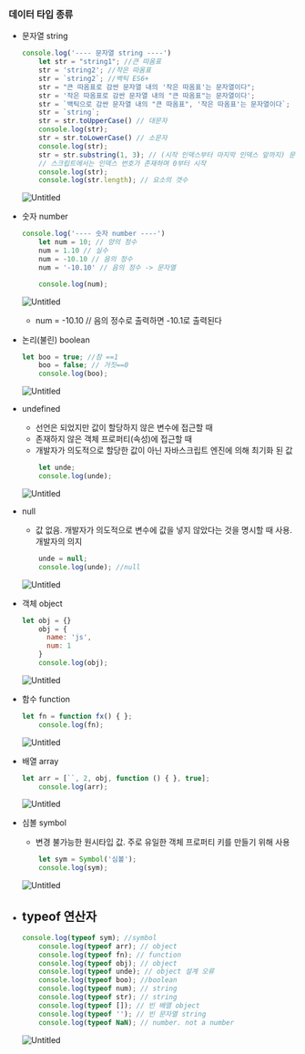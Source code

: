 ### 데이터 타입 종류

- 문자열 string
    
    ```jsx
    console.log('---- 문자열 string ----')
        let str = "string1"; //큰 따옴표
        str = 'string2'; //작은 따옴표
        str = `string2`; //백틱 ES6+
        str = "큰 따옴표로 감싼 문자열 내의 '작은 따옴표'는 문자열이다";
        str = '작은 따옴표로 감싼 문자열 내의 "큰 따옴표"는 문자열이다';
        str = `백틱으로 감싼 문자열 내의 "큰 따옴표", '작은 따옴표'는 문자열이다`;
        str = `string`;
        str = str.toUpperCase() // 대문자
        console.log(str);
        str = str.toLowerCase() // 소문자
        console.log(str);
        str = str.substring(1, 3); // (시작 인덱스부터 마지막 인덱스 앞까지) 문자열 구분
        // 스크립트에서는 인덱스 번호가 존재하며 0부터 시작
        console.log(str);
        console.log(str.length); // 요소의 갯수
    ```
    
    ![Untitled](https://prod-files-secure.s3.us-west-2.amazonaws.com/a669081c-5776-46fa-897c-e787e4b50139/d2b3d9af-c512-49ae-b3f7-6d444ebb34d4/Untitled.png)
    
- 숫자 number
    
    ```jsx
    console.log('---- 숫자 number ----')
        let num = 10; // 양의 정수
        num = 1.10 // 실수
        num = -10.10 // 음의 정수
        num = '-10.10' // 음의 정수 -> 문자열
    
        console.log(num);
    ```
    
    ![Untitled](https://prod-files-secure.s3.us-west-2.amazonaws.com/a669081c-5776-46fa-897c-e787e4b50139/9cf127a4-4b2c-4873-95ea-e203dc5209b2/Untitled.png)
    
    - num = -10.10 // 음의 정수로 출력하면 -10.1로 출력된다
- 논리(불린) boolean
    
    ```jsx
    let boo = true; //참 ==1
        boo = false; // 거짓==0
        console.log(boo);
    ```
    
    ![Untitled](https://prod-files-secure.s3.us-west-2.amazonaws.com/a669081c-5776-46fa-897c-e787e4b50139/7ab4eb02-377f-486a-a7a1-b3092a3b50e1/Untitled.png)
    
- undefined
    - 선언은 되었지만 값이 할당하지 않은 변수에 접근할 때
    - 존재하지 않은 객체 프로퍼티(속성)에 접근할 때
    - 개발자가 의도적으로 할당한 값이 아닌 자바스크립트 엔진에 의해 최기화 된 값
    
    ```jsx
        let unde;
        console.log(unde);
    ```
    
    ![Untitled](https://prod-files-secure.s3.us-west-2.amazonaws.com/a669081c-5776-46fa-897c-e787e4b50139/85301a69-72ad-4856-9adb-20d45fd8ca0b/Untitled.png)
    
- null
    - 값 없음. 개발자가 의도적으로 변수에 값을 넣지 않았다는 것을 명시할 때 사용. 개발자의 의지
    
    ```jsx
        unde = null;
        console.log(unde); //null
    ```
    
    ![Untitled](https://prod-files-secure.s3.us-west-2.amazonaws.com/a669081c-5776-46fa-897c-e787e4b50139/05828db3-76fe-4560-a42a-b6c6db154e08/Untitled.png)
    
- 객체 object
    
    ```jsx
    let obj = {}
        obj = {
          name: 'js',
          num: 1
        }
        console.log(obj);
    ```
    
    ![Untitled](https://prod-files-secure.s3.us-west-2.amazonaws.com/a669081c-5776-46fa-897c-e787e4b50139/8837c74c-2253-4e36-a491-acdca0f9c16a/Untitled.png)
    
- 함수 function
    
    ```jsx
    let fn = function fx() { };
        console.log(fn);
    ```
    
    ![Untitled](https://prod-files-secure.s3.us-west-2.amazonaws.com/a669081c-5776-46fa-897c-e787e4b50139/b9ce38ca-9b91-4d06-a1c2-13a3e14086e3/Untitled.png)
    
- 배열 array
    
    ```jsx
    let arr = [``, 2, obj, function () { }, true];
        console.log(arr);
    ```
    
    ![Untitled](https://prod-files-secure.s3.us-west-2.amazonaws.com/a669081c-5776-46fa-897c-e787e4b50139/85c010c0-11c2-45f2-a294-5502a79a2b8a/Untitled.png)
    
- 심볼 symbol
    - 변경 불가능한 원시타입 값. 주로 유일한 객체 프로퍼티 키를 만들기 위해 사용
    
    ```jsx
        let sym = Symbol('심볼');
        console.log(sym);
    ```
    
    ![Untitled](https://prod-files-secure.s3.us-west-2.amazonaws.com/a669081c-5776-46fa-897c-e787e4b50139/f03c39f2-333c-4a05-bb81-010734cbf326/Untitled.png)
    
- typeof 연산자
    - 
    
    ```jsx
    console.log(typeof sym); //symbol
        console.log(typeof arr); // object
        console.log(typeof fn); // function
        console.log(typeof obj); // object
        console.log(typeof unde); // object 설계 오류
        console.log(typeof boo); //boolean
        console.log(typeof num); // string
        console.log(typeof str); // string
        console.log(typeof []); // 빈 배열 object
        console.log(typeof ''); // 빈 문자열 string
        console.log(typeof NaN); // number. not a number
    ```
    
    ![Untitled](https://prod-files-secure.s3.us-west-2.amazonaws.com/a669081c-5776-46fa-897c-e787e4b50139/af9d2acf-ac6e-4b59-88dd-70a6cc30ed79/Untitled.png)
